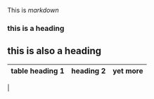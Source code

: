 This is *markdown*

### this is a heading

## this is also a heading

|table heading 1 |heading 2|yet more|
|----------------|---------|--------|
|

